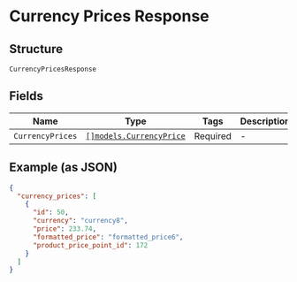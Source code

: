 
# Currency Prices Response

## Structure

`CurrencyPricesResponse`

## Fields

| Name | Type | Tags | Description |
|  --- | --- | --- | --- |
| `CurrencyPrices` | [`[]models.CurrencyPrice`](../../doc/models/currency-price.md) | Required | - |

## Example (as JSON)

```json
{
  "currency_prices": [
    {
      "id": 50,
      "currency": "currency8",
      "price": 233.74,
      "formatted_price": "formatted_price6",
      "product_price_point_id": 172
    }
  ]
}
```

